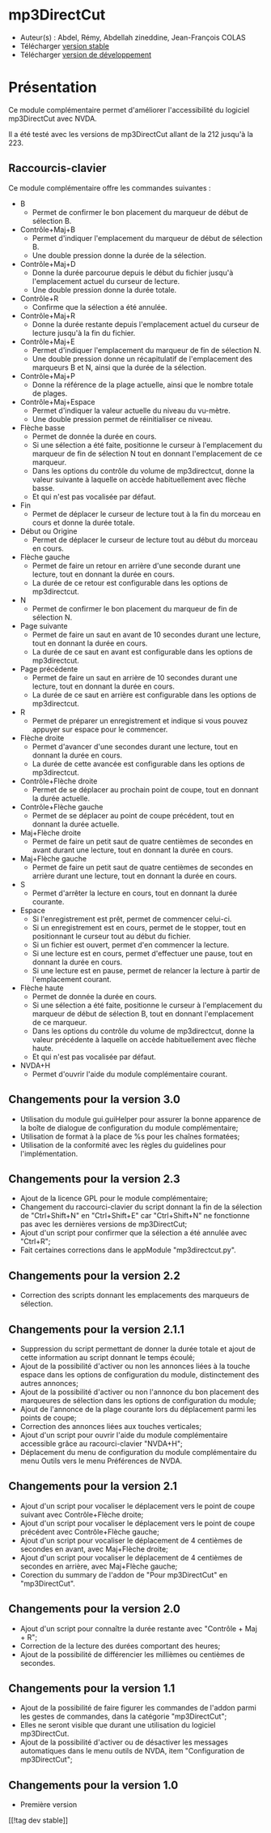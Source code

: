 # mp3DirectCut #

*	 Auteur(s) : Abdel, Rémy, Abdellah zineddine, Jean-François COLAS
*	 Télécharger [version stable][1]
*	 Télécharger [version de développement][2]

# Présentation #

Ce module complémentaire permet d'améliorer l'accessibilité du logiciel
mp3DirectCut avec NVDA.

Il a été testé avec les versions de mp3DirectCut allant de la 212 jusqu'à la
223.

## Raccourcis-clavier ##

Ce module complémentaire offre les commandes suivantes :

*	B
	*	Permet de confirmer le bon placement du marqueur de début de sélection B.
*	Contrôle+Maj+B
	*	Permet d'indiquer l'emplacement du marqueur de début de sélection B.
	*	Une double pression donne la durée de la sélection.
*	Contrôle+Maj+D
	*	Donne la durée parcourue depuis le début du fichier jusqu'à l'emplacement actuel du curseur de lecture.
	*	Une double pression donne la durée totale.
*	Contrôle+R
	*	Confirme que la sélection a été annulée.
*	Contrôle+Maj+R
	*	Donne la durée restante depuis l'emplacement actuel du curseur de lecture jusqu'à la fin du fichier.
*	Contrôle+Maj+E
	*	Permet d'indiquer l'emplacement du marqueur de fin de sélection N.
	*	Une double pression donne un récapitulatif de l'emplacement des marqueurs B et N, ainsi que la durée de la sélection.
*	Contrôle+Maj+P
	*	Donne la référence de la plage actuelle, ainsi que le nombre totale de plages.
*	Contrôle+Maj+Espace
	*	Permet d'indiquer la valeur actuelle du niveau du vu-mètre.
	*	Une double pression permet de réinitialiser ce niveau.
*	Flèche basse
	*	Permet de donnée la durée en cours.
	*	Si une sélection a été faite, positionne le curseur à l'emplacement du marqueur de fin de sélection N tout en donnant l'emplacement de ce marqueur.
	*	Dans les options du contrôle du volume de mp3directcut, donne la valeur suivante à laquelle on accède habituellement avec flèche basse.
	*	Et qui n'est pas vocalisée par défaut.
*	Fin
	*	Permet de déplacer le curseur de lecture tout à la fin du morceau en cours et donne la durée totale.
*	Début ou Origine
	*	Permet de déplacer le curseur de lecture tout au début du morceau en cours.
*	Flèche gauche
	*	Permet de faire un retour en arrière d'une seconde durant une lecture, tout en donnant la durée en cours.
	*	La durée de ce retour est configurable dans les options de mp3directcut.
*	N
	*	Permet de confirmer le bon placement du marqueur de fin de sélection N.
*	Page suivante
	*	Permet de faire un saut en avant de 10 secondes durant une lecture, tout en donnant la durée en cours.
	*	La durée de ce saut en avant est configurable dans les options de mp3directcut.
*	Page précédente
	*	Permet de faire un saut en arrière de 10 secondes durant une lecture, tout en donnant la durée en cours.
	*	La durée de ce saut en arrière est configurable dans les options de mp3directcut.
*	R
	*	Permet de préparer un enregistrement et indique si vous pouvez appuyer sur espace pour le commencer.
*	Flèche droite
	*	Permet d'avancer d'une secondes durant une lecture, tout en donnant la durée en cours.
	*	La durée de cette avancée est configurable dans les options de mp3directcut.
*	Contrôle+Flèche droite
	*	Permet de se déplacer au prochain point de coupe, tout en donnant la durée actuelle.
*	Contrôle+Flèche gauche
	*	Permet de se déplacer au point de coupe précédent, tout en donnant la durée actuelle.
*	Maj+Flèche droite
	*	Permet de faire un petit saut de quatre centièmes de secondes en avant durant une lecture, tout en donnant la durée en cours.
*	Maj+Flèche gauche
	*	Permet de faire un petit saut de quatre centièmes de secondes en arrière durant une lecture, tout en donnant la durée en cours.
*	S
	*	Permet d'arrêter la lecture en cours, tout en donnant la durée courante.
*	Espace
	*	Si l'enregistrement est prêt, permet de commencer celui-ci.
	*	Si un enregistrement est en cours, permet de le stopper, tout en positionnant le curseur tout au début du fichier.
	*	Si un fichier est ouvert, permet d'en commencer la lecture.
	*	Si une lecture est en cours, permet d'effectuer une pause, tout en donnant la durée en cours.
	*	Si une lecture est en pause, permet de relancer la lecture à partir de l'emplacement courant.
*	Flèche haute
	*	Permet de donnée la durée en cours.
	*	Si une sélection a été faite, positionne le curseur à l'emplacement du marqueur de début de sélection B, tout en donnant l'emplacement de ce marqueur.
	*	Dans les options du contrôle du volume de mp3directcut, donne la valeur précédente à laquelle on accède habituellement avec flèche haute.
	*	Et qui n'est pas vocalisée par défaut.
*	NVDA+H
	*	Permet d'ouvrir l'aide du module complémentaire courant.

## Changements pour la version 3.0 ##

*	 Utilisation du module gui.guiHelper pour assurer la bonne apparence de la
   boîte de dialogue de configuration du module complémentaire;
*	 Utilisation de format à la place de %s pour les chaînes formatées;
*	 Utilisation de la conformité avec les règles du guidelines pour
   l'implémentation.

## Changements pour la version 2.3 ##

*	 Ajout de la licence GPL pour le module complémentaire;
*	 Changement du raccourci-clavier du script donnant la fin de la sélection
   de "Ctrl+Shift+N" en "Ctrl+Shift+E" car "Ctrl+Shift+N" ne fonctionne pas
   avec les dernières versions de mp3DirectCut;
*	 Ajout d'un script pour confirmer que la sélection a été annulée avec
   "Ctrl+R";
*	 Fait certaines corrections dans le appModule "mp3directcut.py".

## Changements pour la version 2.2 ##

*	 Correction des scripts donnant les emplacements des marqueurs de
   sélection.

## Changements pour la version 2.1.1 ##

*	 Suppression du script permettant de donner la durée totale et ajout de
   cette information au script donnant le temps écoulé;
*	 Ajout de la possibilité d'activer ou non les annonces liées à la touche
   espace dans les options de configuration du module, distinctement des
   autres annonces;
*	 Ajout de la possibilité d'activer ou non l'annonce du bon placement des
   marqueures de sélection dans les options de configuration du module;
*	 Ajout de l'annonce de la plage courante lors du déplacement parmi les
   points de coupe;
*	 Correction des annonces liées aux touches verticales;
*	 Ajout d'un script pour ouvrir l'aide du module complémentaire accessible
   grâce au racourci-clavier "NVDA+H";
*	 Déplacement du menu de configuration du module complémentaire du menu
   Outils vers le menu Préférences de NVDA.

## Changements pour la version 2.1 ##

*	 Ajout d'un script pour vocaliser le déplacement vers le point de coupe
   suivant avec Contrôle+Flèche droite;
*	 Ajout d'un script pour vocaliser le déplacement vers le point de coupe
   précédent avec Contrôle+Flèche gauche;
*	 Ajout d'un script pour vocaliser le déplacement de 4 centièmes de
   secondes en avant, avec Maj+Flèche droite;
*	 Ajout d'un script pour vocaliser le déplacement de 4 centièmes de
   secondes en arrière, avec Maj+Flèche gauche;
*	 Corection du summary de l'addon de "Pour mp3DirectCut" en "mp3DirectCut".

## Changements pour la version 2.0 ##

*	 Ajout d'un script pour connaître la durée restante avec "Contrôle + Maj +
   R";
*	 Correction de la lecture des durées comportant des heures;
*	 Ajout de la possibilité de différencier les millièmes ou centièmes de
   secondes.

## Changements pour la version 1.1 ##

*	 Ajout de la possibilité de faire figurer les commandes de l'addon parmi les gestes de commandes, dans la catégorie "mp3DirectCut";
*	 Elles ne seront visible que durant une utilisation du logiciel mp3DirectCut.
*	 Ajout de la possibilité d'activer ou de désactiver les messages automatiques dans le menu outils de NVDA, item "Configuration de mp3DirectCut";

## Changements pour la version 1.0 ##

*	 Première version

[[!tag dev stable]]

[1]: https://addons.nvda-project.org/files/get.php?file=mp3dc

[2]: https://addons.nvda-project.org/files/get.php?file=mp3dc-dev
